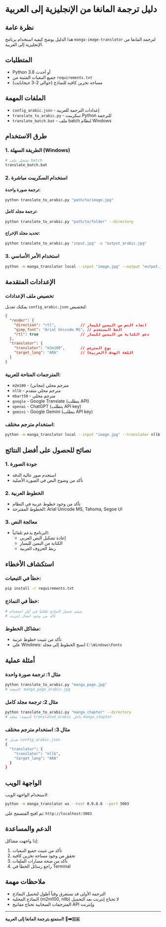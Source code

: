 # دليل ترجمة المانغا من الإنجليزية إلى العربية

## نظرة عامة
هذا الدليل يوضح كيفية استخدام برنامج `manga-image-translator` لترجمة المانغا من الإنجليزية إلى العربية.

## المتطلبات
- Python 3.8 أو أحدث
- جميع التبعيات المثبتة من `requirements.txt`
- مساحة تخزين كافية للنماذج (حوالي 2-3 جيجابايت)

## الملفات المهمة
- `config_arabic.json` - إعدادات الترجمة للعربية
- `translate_to_arabic.py` - سكريبت Python للترجمة
- `translate_batch.bat` - ملف batch لنظام Windows

## طرق الاستخدام

### 1. الطريقة السهلة (Windows)
```bash
# تشغيل ملف batch
translate_batch.bat
```

### 2. استخدام السكريبت مباشرة

#### ترجمة صورة واحدة:
```bash
python translate_to_arabic.py "path/to/image.jpg"
```

#### ترجمة مجلد كامل:
```bash
python translate_to_arabic.py "path/to/folder" --directory
```

#### تحديد مجلد الإخراج:
```bash
python translate_to_arabic.py "input.jpg" -o "output_arabic.jpg"
```

### 3. استخدام الأمر الأساسي
```bash
python -m manga_translator local --input "image.jpg" --output "output.jpg" --config config_arabic.json
```

## الإعدادات المتقدمة

### تخصيص ملف الإعدادات
يمكنك تعديل `config_arabic.json` لتخصيص:

```json
{
  "render": {
    "direction": "rtl",           // اتجاه النص من اليمين لليسار
    "gimp_font": "Arial Unicode MS", // الخط المستخدم
    "rtl": true                   // دعم الكتابة من اليمين لليسار
  },
  "translator": {
    "translator": "m2m100",       // نوع المترجم
    "target_lang": "ARA"          // اللغة الهدف (العربية)
  }
}
```

### المترجمات المتاحة للعربية:
- `m2m100` - مترجم محلي (مجاني)
- `nllb` - مترجم محلي متقدم
- `mbart50` - مترجم محلي
- `google` - Google Translate (يتطلب API)
- `openai` - ChatGPT (يتطلب API key)
- `gemini` - Google Gemini (يتطلب API key)

### استخدام مترجم مختلف:
```bash
python -m manga_translator local --input "image.jpg" --translator nllb --target-lang ARA
```

## نصائح للحصول على أفضل النتائج

### 1. جودة الصورة
- استخدم صور عالية الدقة
- تأكد من وضوح النص في الصورة الأصلية

### 2. الخطوط العربية
- تأكد من وجود خطوط عربية في النظام
- الخطوط المقترحة: Arial Unicode MS, Tahoma, Segoe UI

### 3. معالجة النص
- البرنامج يدعم تلقائياً:
  - إعادة تشكيل النص العربي
  - الكتابة من اليمين لليسار
  - ربط الحروف العربية

## استكشاف الأخطاء

### خطأ في التبعيات:
```bash
pip install -r requirements.txt
```

### خطأ في النماذج:
```bash
# سيتم تحميل النماذج تلقائياً في أول استخدام
# تأكد من وجود اتصال إنترنت
```

### مشاكل الخطوط:
- تأكد من تثبيت خطوط عربية
- على Windows: انسخ الخطوط إلى مجلد `C:\Windows\Fonts`

## أمثلة عملية

### مثال 1: ترجمة صورة واحدة
```bash
python translate_to_arabic.py "manga_page.jpg"
# النتيجة: manga_page_arabic.jpg
```

### مثال 2: ترجمة مجلد كامل
```bash
python translate_to_arabic.py "manga_chapter" --directory
# النتيجة: مجلد translated_arabic داخل manga_chapter
```

### مثال 3: استخدام مترجم مختلف
```bash
# تعديل config_arabic.json
{
  "translator": {
    "translator": "nllb",
    "target_lang": "ARA"
  }
}
```

## الواجهة الويب

لاستخدام الواجهة الويب:
```bash
python -m manga_translator ws --host 0.0.0.0 --port 5003
```
ثم افتح المتصفح على: `http://localhost:5003`

## الدعم والمساعدة

إذا واجهت مشاكل:
1. تأكد من تثبيت جميع التبعيات
2. تحقق من وجود مساحة تخزين كافية
3. تأكد من صحة مسارات الملفات
4. راجع رسائل الخطأ في Terminal

## ملاحظات مهمة
- الترجمة الأولى قد تستغرق وقتاً أطول لتحميل النماذج
- النماذج المحلية (m2m100, nllb) لا تحتاج إنترنت بعد التحميل
- المترجمات السحابية تحتاج مفاتيح API وإنترنت

---

**استمتع بترجمة المانغا إلى العربية! 🎌➡️🇸🇦**